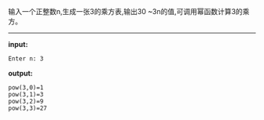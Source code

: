 输入一个正整数n,生成一张3的乘方表,输出30 ~3n的值,可调用幂函数计算3的乘方｡
****
**input:**
```
Enter n: 3
```
**output:**
```
pow(3,0)=1
pow(3,1)=3
pow(3,2)=9
pow(3,3)=27
```